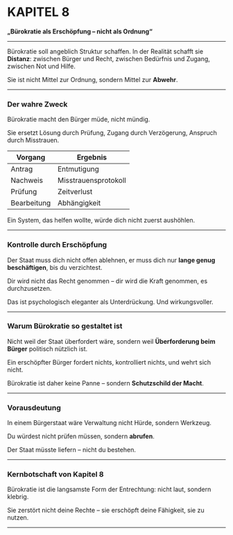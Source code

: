 # KAPITEL 8

**„Bürokratie als Erschöpfung – nicht als Ordnung“**

---

Bürokratie soll angeblich Struktur schaffen.
In der Realität schafft sie **Distanz**:
zwischen Bürger und Recht,
zwischen Bedürfnis und Zugang,
zwischen Not und Hilfe.

Sie ist nicht Mittel zur Ordnung,
sondern Mittel zur **Abwehr**.

---

### Der wahre Zweck

Bürokratie macht den Bürger müde,
nicht mündig.

Sie ersetzt Lösung durch Prüfung,
Zugang durch Verzögerung,
Anspruch durch Misstrauen.

| Vorgang     | Ergebnis             |
| ----------- | -------------------- |
| Antrag      | Entmutigung          |
| Nachweis    | Misstrauensprotokoll |
| Prüfung     | Zeitverlust          |
| Bearbeitung | Abhängigkeit         |

Ein System, das helfen wollte,
würde dich nicht zuerst aushöhlen.

---

### Kontrolle durch Erschöpfung

Der Staat muss dich nicht offen ablehnen,
er muss dich nur **lange genug beschäftigen**,
bis du verzichtest.

Dir wird nicht das Recht genommen –
dir wird die Kraft genommen,
es durchzusetzen.

Das ist psychologisch eleganter
als Unterdrückung.
Und wirkungsvoller.

---

### Warum Bürokratie so gestaltet ist

Nicht weil der Staat überfordert wäre,
sondern weil **Überforderung beim Bürger**
politisch nützlich ist.

Ein erschöpfter Bürger fordert nichts,
kontrolliert nichts,
und wehrt sich nicht.

Bürokratie ist daher keine Panne –
sondern **Schutzschild der Macht**.

---

### Vorausdeutung

In einem Bürgerstaat wäre Verwaltung
nicht Hürde,
sondern Werkzeug.

Du würdest nicht prüfen müssen,
sondern **abrufen**.

Der Staat müsste liefern –
nicht du bestehen.

---

### Kernbotschaft von Kapitel 8

Bürokratie ist die langsamste Form der Entrechtung:
nicht laut,
sondern klebrig.

Sie zerstört nicht deine Rechte –
sie erschöpft deine Fähigkeit, sie zu nutzen.

---
